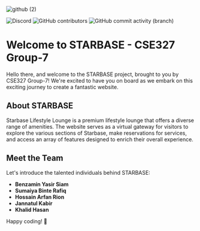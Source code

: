 ![github (2)](https://github.com/khalidhasananik/CSE327-Group-7/assets/83982215/b7cd2a44-d953-4517-971b-21fbdd04d08c)

![Discord](https://img.shields.io/discord/807619926855516201) ![GitHub contributors](https://img.shields.io/github/contributors/khalidhasananik/CSE327-Group-7) ![GitHub commit activity (branch)](https://img.shields.io/github/commit-activity/t/khalidhasananik/CSE327-Group-7)

# Welcome to STARBASE - CSE327 Group-7

Hello there, and welcome to the STARBASE project, brought to you by CSE327 Group-7! We're excited to have you on board as we embark on this exciting journey to create a fantastic website.

## About STARBASE

Starbase Lifestyle Lounge is a premium lifestyle lounge that offers a diverse range of amenities. The website serves as a virtual gateway for visitors to explore the various sections of Starbase, make reservations for services, and access an array of features designed to enrich their overall experience.

## Meet the Team

Let's introduce the talented individuals behind STARBASE:

- **Benzamin Yasir Siam**
- **Sumaiya Binte Rafiq**
- **Hossain Arfan Rion**
- **Jannatul Kabir**
- **Khalid Hasan**

Happy coding! 🚀
